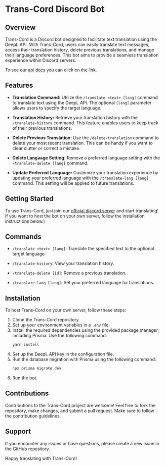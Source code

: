 # Trans-Cord Discord Bot

## Overview

Trans-Cord is a Discord bot designed to facilitate text translation using the DeepL API. With Trans-Cord, users can
easily translate text messages, access their translation history, delete previous translations, and manage their
language preferences. This bot aims to provide a seamless translation experience within Discord servers.

To see our [api docs](http://15.188.11.78:3000/api-docs/) you can click on the link.

## Features

- **Translation Command:** Utilize the `/translate <text> [lang]` command to translate text using the DeepL API. The
  optional `[lang]` parameter allows users to specify the target language.

- **Translation History:** Retrieve your translation history with the `/translate-history` command. This feature enables
  users to keep track of their previous translations.

- **Delete Previous Translation:** Use the `/delete-translation` command to delete your most recent translation. This
  can be handy if you want to clear clutter or correct a mistake.

- **Delete Language Setting:** Remove a preferred language setting with the `/translate-delete [lang]` command.

- **Update Preferred Language:** Customize your translation experience by updating your preferred language with
  the `/translate-lang [lang]` command. This setting will be applied to future translations.

## Getting Started

To use Trans-Cord, just join our [official discord server](https://discord.gg/8besmQbW) and start translating! If you
want to host the bot on your own server, follow the installation instructions below.)

## Commands

- `/translate <text> [lang]`: Translate the specified text to the optional target language.

- `/translate-history`: View your translation history.

- `/translate-delete [id]`: Remove a previous translation.

- `/translate-lang [lang]`: Set your preferred language for translations.

## Installation

To host Trans-Cord on your own server, follow these steps:

1. Clone the Trans-Cord repository.
2. Set up your environment variables in a `.env` file.
3. Install the required dependencies using the provided package manager, including Prisma. Use the following command:
    ```bash
    yarn install
    ```
4. Set up the DeepL API key in the configuration file.
5. Run the database migration with Prisma using the following command:
    ```bash
    npx prisma migrate dev
    ```
6. Run the bot.

## Contributions

Contributions to the Trans-Cord project are welcome! Feel free to fork the repository, make changes, and submit a pull
request. Make sure to follow the contribution guidelines.

## Support

If you encounter any issues or have questions, please create a new issue in the GitHub repository.

Happy translating with Trans-Cord!
